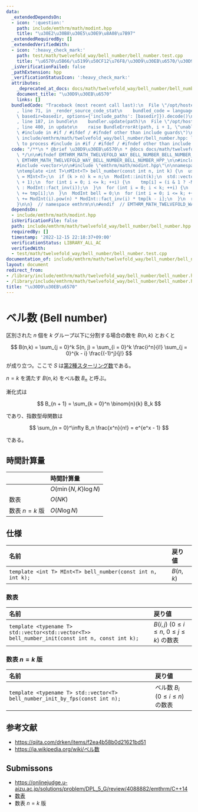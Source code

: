```yaml
---
data:
  _extendedDependsOn:
  - icon: ':question:'
    path: include/emthrm/math/modint.hpp
    title: "\u30E2\u30B8\u30E5\u30E9\u8A08\u7B97"
  _extendedRequiredBy: []
  _extendedVerifiedWith:
  - icon: ':heavy_check_mark:'
    path: test/math/twelvefold_way/bell_number/bell_number.test.cpp
    title: "\u6570\u5B66/\u5199\u50CF12\u76F8/\u30D9\u30EB\u6570/\u30D9\u30EB\u6570"
  _isVerificationFailed: false
  _pathExtension: hpp
  _verificationStatusIcon: ':heavy_check_mark:'
  attributes:
    _deprecated_at_docs: docs/math/twelvefold_way/bell_number/bell_number.md
    document_title: "\u30D9\u30EB\u6570"
    links: []
  bundledCode: "Traceback (most recent call last):\n  File \"/opt/hostedtoolcache/Python/3.9.16/x64/lib/python3.9/site-packages/onlinejudge_verify/documentation/build.py\"\
    , line 71, in _render_source_code_stat\n    bundled_code = language.bundle(stat.path,\
    \ basedir=basedir, options={'include_paths': [basedir]}).decode()\n  File \"/opt/hostedtoolcache/Python/3.9.16/x64/lib/python3.9/site-packages/onlinejudge_verify/languages/cplusplus.py\"\
    , line 187, in bundle\n    bundler.update(path)\n  File \"/opt/hostedtoolcache/Python/3.9.16/x64/lib/python3.9/site-packages/onlinejudge_verify/languages/cplusplus_bundle.py\"\
    , line 400, in update\n    raise BundleErrorAt(path, i + 1, \"unable to process\
    \ #include in #if / #ifdef / #ifndef other than include guards\")\nonlinejudge_verify.languages.cplusplus_bundle.BundleErrorAt:\
    \ include/emthrm/math/twelvefold_way/bell_number/bell_number.hpp: line 12: unable\
    \ to process #include in #if / #ifdef / #ifndef other than include guards\n"
  code: "/**\n * @brief \u30D9\u30EB\u6570\n * @docs docs/math/twelvefold_way/bell_number/bell_number.md\n\
    \ */\n\n#ifndef EMTHRM_MATH_TWELVEFOLD_WAY_BELL_NUMBER_BELL_NUMBER_HPP_\n#define\
    \ EMTHRM_MATH_TWELVEFOLD_WAY_BELL_NUMBER_BELL_NUMBER_HPP_\n\n#include <cassert>\n\
    #include <vector>\n\n#include \"emthrm/math/modint.hpp\"\n\nnamespace emthrm {\n\
    \ntemplate <int T>\nMInt<T> bell_number(const int n, int k) {\n  using ModInt\
    \ = MInt<T>;\n  if (k > n) k = n;\n  ModInt::init(k);\n  std::vector<ModInt> tmp(k\
    \ + 1);\n  for (int i = 0; i <= k; ++i) {\n    tmp[i] = (i & 1 ? -ModInt::fact_inv(i)\
    \ : ModInt::fact_inv(i));\n  }\n  for (int i = 0; i < k; ++i) {\n    tmp[i + 1]\
    \ += tmp[i];\n  }\n  ModInt bell = 0;\n  for (int i = 0; i <= k; ++i) {\n    bell\
    \ += ModInt(i).pow(n) * ModInt::fact_inv(i) * tmp[k - i];\n  }\n  return bell;\n\
    }\n\n}  // namespace emthrm\n\n#endif  // EMTHRM_MATH_TWELVEFOLD_WAY_BELL_NUMBER_BELL_NUMBER_HPP_\n"
  dependsOn:
  - include/emthrm/math/modint.hpp
  isVerificationFile: false
  path: include/emthrm/math/twelvefold_way/bell_number/bell_number.hpp
  requiredBy: []
  timestamp: '2022-12-15 22:18:37+09:00'
  verificationStatus: LIBRARY_ALL_AC
  verifiedWith:
  - test/math/twelvefold_way/bell_number/bell_number.test.cpp
documentation_of: include/emthrm/math/twelvefold_way/bell_number/bell_number.hpp
layout: document
redirect_from:
- /library/include/emthrm/math/twelvefold_way/bell_number/bell_number.hpp
- /library/include/emthrm/math/twelvefold_way/bell_number/bell_number.hpp.html
title: "\u30D9\u30EB\u6570"
---
```

# ベル数 (Bell number)

区別された $n$ 個を $k$ グループ以下に分割する場合の数を $B(n, k)$ とおくと

$$
  B(n,k) = \sum_{j = 0}^k S(n, j) = \sum_{i = 0}^k \frac{i^n}{i!} \sum_{j = 0}^{k - i} \frac{(-1)^j}{j!}
$$

が成り立つ。ここで $S$ は[第2種スターリング数](../stirling_number/stirling_number.md)である。

$n = k$ を満たす $B(n, k)$ をベル数 $B_n$ と呼ぶ。

漸化式は

$$
  B_{n + 1} = \sum_{k = 0}^n \binom{n}{k} B_k
$$

であり、指数型母関数は

$$
  \sum_{n = 0}^\infty B_n \frac{x^n}{n!} = e^{e^x - 1}
$$

である。


## 時間計算量

||時間計算量|
|:--|:--|
||$O(\min \lbrace N, K \rbrace \log{N})$|
|数表|$O(NK)$|
|数表 $n = k$ 版|$O(N\log{N})$|


## 仕様

|名前|戻り値|
|:--|:--|
|`template <int T> MInt<T> bell_number(const int n, int k);`|$B(n, k)$|


### 数表

|名前|戻り値|
|:--|:--|
|`template <typename T> std::vector<std::vector<T>> bell_number_init(const int n, const int k);`|$B(i, j)$ ($0 \leq i \leq n,\ 0 \leq j \leq k$) の数表|


### 数表 $n = k$ 版

|名前|戻り値|
|:--|:--|
|`template <typename T> std::vector<T> bell_number_init_by_fps(const int n);`|ベル数 $B_i$ ($0 \leq i \leq n$) の数表|


## 参考文献

- https://qiita.com/drken/items/f2ea4b58b0d21621bd51
- https://ja.wikipedia.org/wiki/ベル数


## Submissons

- https://onlinejudge.u-aizu.ac.jp/solutions/problem/DPL_5_G/review/4088882/emthrm/C++14
- [数表](https://onlinejudge.u-aizu.ac.jp/solutions/problem/DPL_5_G/review/4088892/emthrm/C++14)
- 数表 $n = k$ 版
